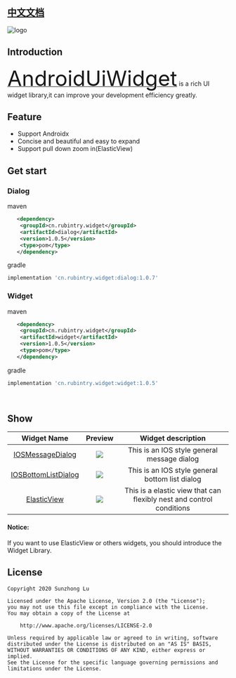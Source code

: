 
## [中文文档][readme_cn]

<!--![logo](https://rubintry.cn/icon.png)-->
![logo](https://user-images.githubusercontent.com/25943524/81573086-9e84a900-93d6-11ea-81b5-af22b6691e87.png)

## Introduction

[<font size="7">AndroidUiWidget</font>][readme] is a rich UI widget library,it can improve your development efficiency greatly.

## Feature
* Support Androidx
* Concise and beautiful and easy to expand
* Support pull down zoom in(ElasticView)

<!--## Widget List-->
<!--### Dialog-->
<!--* [IOSMessageDialog][readme_ios_message_dialog]-->
<!--* [IOSBottomListDialog][readme_ios_bottom_list_dialog]-->

<!--### Elastic-->
<!--* [ElasticView][readme_elastic_view]-->



## Get start

### Dialog
maven
```xml
   <dependency>
	<groupId>cn.rubintry.widget</groupId>
	<artifactId>dialog</artifactId>
	<version>1.0.5</version>
	<type>pom</type>
   </dependency>
```

gradle
```groovy
implementation 'cn.rubintry.widget:dialog:1.0.7'
```

### Widget
maven
```xml
   <dependency>
	<groupId>cn.rubintry.widget</groupId>
	<artifactId>widget</artifactId>
	<version>1.0.5</version>
	<type>pom</type>
   </dependency>
```

gradle
```groovy
implementation 'cn.rubintry.widget:widget:1.0.5'
```

<br>

## Show

|Widget Name| Preview | Widget description |
|:---:|:---:|:---:|
|[IOSMessageDialog][readme_ios_message_dialog]|![](https://user-images.githubusercontent.com/25943524/81573478-236fc280-93d7-11ea-9778-885c0cce20c5.gif)|This is an IOS style general message dialog|
|[IOSBottomListDialog][readme_ios_bottom_list_dialog]|![](https://user-images.githubusercontent.com/25943524/81573566-3aaeb000-93d7-11ea-91ed-1fea529f6442.gif)|This is an IOS style general bottom list dialog|
|[ElasticView][readme_elastic_view]|![](https://user-images.githubusercontent.com/25943524/81596728-224e8d80-93f7-11ea-998a-e76a1870da17.gif)|This is a elastic view that can flexibly nest and control conditions|


<!-- 
## Show
|[IOSMessageDialog][readme_ios_message_dialog]|[IOSBottomListDialog][readme_ios_bottom_list_dialog]|
|:---:|:---:|
|![](https://user-images.githubusercontent.com/25943524/81573478-236fc280-93d7-11ea-9778-885c0cce20c5.gif)|![](https://user-images.githubusercontent.com/25943524/81573566-3aaeb000-93d7-11ea-91ed-1fea529f6442.gif)|

|[ElasticView][readme_elastic_view]|
|:---:|
|![](https://user-images.githubusercontent.com/25943524/81596728-224e8d80-93f7-11ea-998a-e76a1870da17.gif)| -->







<h4>Notice:</h4>If you want to use ElasticView or others widgets, you should introduce the Widget Library.

<!-- 
## How to use?

### IOSMessageDialog
```java

    
    dialog = new IOSMessageDialog.Builder(this)
                .setCancelable(true) //Set can cancel
                .setMessage("this is a message") //Set your tip message
                .setTextColor(ContextCompat.getColor(this, R.color.txtColor)) //Set your tip words' color
                .setPositiveButton("Upgrade", new IOSMessageDialog.OnClickListener() {
                    @Override
                    public void onClick(Dialog dialog) {
                        //add a confirm button and add listener.
                    }

                })
                .setNegativeButton("Cancel", new IOSMessageDialog.OnClickListener() {
                    @Override
                    public void onClick(Dialog dialog) {
                        //add a cancel button and add listener.
                    }
                })
                .create();  

    dialog.show();
```



### IOSBottomListDialog

```java
        List<String> list = new ArrayList<>();
        list.add("boy");
        list.add("girl");
        list.add("nothing");
        bottomDialog = new IOSBottomListDialog.Builder(this)
                .setCancelable(true)
                .setList(list)
                .setCancelListener(null)
                .setOnItemClickListener(new IOSBottomListDialog.OnItemClickListener() {
                    @Override
                    public void onCancel() {

                    }

                    @Override
                    public void onItemClick(String content , int position) {
                        Toast.makeText(MainActivity.this, content, Toast.LENGTH_SHORT).show();
                    }

                }).create();

        bottomDialog.show();
```


### ElasticView
```java
    elasticView.setHeader(imgHeader)//set your header
        .setOnReadyPullListener(new OnReadyPullListener() {
            @Override
            public boolean isReady() {
                //return a suitable conditions can be pulled down
                return nslContent.getScrollY() == 0;
            }
        });
```


#### Layout
```xml
    <?xml version="1.0" encoding="utf-8"?>
    <cn.rubintry.widget.elastic.ElasticView xmlns:android="http://schemas.android.com/apk/res/android"
        xmlns:app="http://schemas.android.com/apk/res-auto"
        xmlns:tools="http://schemas.android.com/tools"
        android:id="@+id/esvContainer"
        android:layout_width="match_parent"
        android:layout_height="match_parent"
        tools:context=".view.elastic.ElasticActivity">
    
        <androidx.core.widget.NestedScrollView
            android:id="@+id/nslContent"
            android:layout_width="match_parent"
            android:layout_height="match_parent"
            android:fillViewport="true">
    
            <LinearLayout
                android:layout_width="match_parent"
                android:layout_height="match_parent"
                android:orientation="vertical">
                <ImageView
                    android:id="@+id/imgHeader"
                    android:layout_width="match_parent"
                    android:layout_height="wrap_content"
                    android:src="@mipmap/a_logo"
                    android:adjustViewBounds="true"></ImageView>
    
    
                <androidx.recyclerview.widget.RecyclerView
                    android:id="@+id/rvElasticData"
                    android:layout_width="match_parent"
                    android:layout_height="match_parent"></androidx.recyclerview.widget.RecyclerView>
            </LinearLayout>
        </androidx.core.widget.NestedScrollView>
    
    
    
    </cn.rubintry.widget.elastic.ElasticView>
``` -->


## License
```text
Copyright 2020 Sunzhong Lu

Licensed under the Apache License, Version 2.0 (the "License");
you may not use this file except in compliance with the License.
You may obtain a copy of the License at

    http://www.apache.org/licenses/LICENSE-2.0

Unless required by applicable law or agreed to in writing, software
distributed under the License is distributed on an "AS IS" BASIS,
WITHOUT WARRANTIES OR CONDITIONS OF ANY KIND, either express or implied.
See the License for the specific language governing permissions and
limitations under the License.
```


[readme]: https://github.com/Rubintry/AndroidUiWidget
[auc]: https://github.com/Rubintry/AndroidUiWidget
[result]: https://android-arsenal.com/result?level=14
[readme_cn]:https://github.com/RubinTry/AndroidUiWidget/blob/master/README_CN.md
[readme_ios_message_dialog]:https://github.com/RubinTry/AndroidUiWidget/blob/master/doc/en/README_IOS_MESSAGE_DIALOG.md
[readme_ios_bottom_list_dialog]:https://github.com/RubinTry/AndroidUiWidget/blob/master/doc/en/README_IOS_BOTTOM_LIST_DIALOG.md
[readme_elastic_view]:https://github.com/RubinTry/AndroidUiWidget/blob/master/doc/en/README_ELASTIC_VIEW.md

